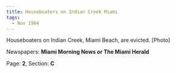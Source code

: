 ```yaml
---  
title: Houseboaters on Indian Creek Miami  
tags:  
  - Nov 1984  
---  
```

  
Houseboaters on Indian Creek, Miami Beach, are evicted. [Photo]  
  
Newspapers: **Miami Morning News or The Miami Herald**  
  
Page: **2**, Section: **C** 

